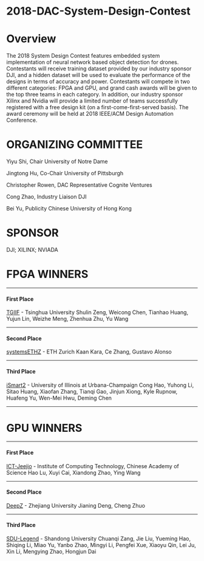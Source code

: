 # 2018-DAC-System-Design-Contest
# Overview
The 2018 System Design Contest features embedded system implementation of neural network based object detection for drones. Contestants will receive training dataset provided by our industry sponsor DJI, and a hidden dataset will be used to evaluate the performance of the designs in terms of accuracy and power. Contestants will compete in two different categories: FPGA and GPU, and grand cash awards will be given to the top three teams in each category. In addition, our industry sponsor Xilinx and Nvidia will provide a limited number of teams successfully registered with a free design kit (on a first-come-first-served basis). The award ceremony will be held at 2018 IEEE/ACM Design Automation Conference.
# ORGANIZING COMMITTEE
Yiyu Shi, Chair
University of Notre Dame

Jingtong Hu, Co-Chair
University of Pittsburgh

Christopher Rowen, DAC Representative
Cognite Ventures

Cong Zhao, Industry Liaison
DJI

Bei Yu, Publicity
Chinese University of Hong Kong
# SPONSOR
DJI; XILINX; NVIADA
# FPGA WINNERS
***
#### First Place
[TGIIF](https://github.com/hirayaku/DAC2018-TGIIF "悬停显示") - Tsinghua University
Shulin Zeng, Weicong Chen, Tianhao Huang, Yujun Lin, Weizhe Meng, Zhenhua Zhu, Yu Wang
***
#### Second Place
[systemsETHZ](https://github.com/fpgasystems/spooNN "悬停显示") - ETH Zurich
Kaan Kara, Ce Zhang, Gustavo Alonso
***
#### Third Place
[iSmart2](https://github.com/hirayaku/DAC2018-TGIIF "悬停显示") - University of Illinois at Urbana-Champaign
Cong Hao, Yuhong Li, Sitao Huang, Xiaofan Zhang, Tianqi Gao, Jinjun Xiong, Kyle Rupnow, Huafeng Yu, Wen-Mei Hwu, Deming Chen
***
# GPU WINNERS
***
#### First Place
[ICT-Jeejio](https://github.com/lvhao7896/DAC2018 "悬停显示") - Institute of Computing Technology, Chinese Academy of Science 
Hao Lu, Xuyi Cai, Xiandong Zhao, Ying Wang
***
#### Second Place
[DeepZ](https://github.com/jndeng/DACSDC-DeepZ "悬停显示") - Zhejiang University
Jianing Deng, Cheng Zhuo
***
#### Third Place
[SDU-Legend](https://github.com/xiaoyuuuuu/dac-hdc-2018-object-detection-in-Jetson-TX2 "悬停显示") - Shandong University
Chuanqi Zang, Jie Liu, Yueming Hao, Shiqing Li, Miao Yu, Yanbo Zhao, Mingyi Li, Pengfei Xue, Xiaoyu Qin, Lei Ju, Xin Li, Mengying Zhao, Hongjun Dai
